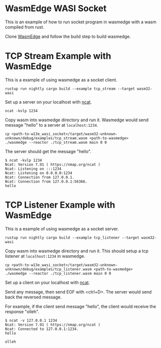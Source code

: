 # WasmEdge WASI Socket

This is an example of how to run socket program in wasmedge with a wasm compiled from rust.

Clone [WasmEdge](https://github.com/WasmEdge/WasmEdge) and follow the build step to build wasmedge.

# TCP Stream Example with WasmEdge

This is a example of using wasmedge as a socket client.

```
rustup run nightly cargo build --example tcp_stream --target wasm32-wasi
```

Set up a server on your localhost with [ncat](https://nmap.org/ncat).

```
ncat -kvlp 1234
```

Copy wasm into wasmedge directory and run it. Wasmedge would send message "hello" to a server at `localhost:1234`.

```
cp <path-to-w13e_wasi_socket>/target/wasm32-unknown-unknown/debug/examples/tcp_stream.wasm <path-to-wasmedge>
./wasmedge --reactor ./tcp_stream.wasm main 0 0
```

The server should get the message "hello".
```
$ ncat -kvlp 1234 
Ncat: Version 7.91 ( https://nmap.org/ncat )
Ncat: Listening on :::1234
Ncat: Listening on 0.0.0.0:1234
Ncat: Connection from 127.0.0.1.
Ncat: Connection from 127.0.0.1:56366.
hello
```

# TCP Listener Example with WasmEdge

This is a example of using wasmedge as a socket server.

```
rustup run nightly cargo build --example tcp_listener --target wasm32-wasi
```

Copy wasm into wasmedge directory and run it. This should setup a tcp listener at `localhost:1234` in wasmedge.

```
cp <path-to-w13e_wasi_socket>/target/wasm32-unknown-unknown/debug/examples/tcp_listener.wasm <path-to-wasmedge>
./wasmedge --reactor ./tcp_listener.wasm main 0 0
```

Set up a client on your localhost with [ncat](https://nmap.org/ncat).

Send any message, then send EOF with <ctrl+D>. The server would send back the reversed message.

For example, if the client send message "hello", the client would receive the response "olleh".

```
$ ncat -v 127.0.0.1 1234
Ncat: Version 7.91 ( https://nmap.org/ncat )
Ncat: Connected to 127.0.0.1:1234.
hello

olleh
```